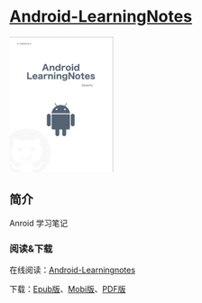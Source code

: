 [Android-LearningNotes](https://fushenghua.gitbooks.io/android-learningnotes/)
===
![cover_smal](/img/cover_small.jpg)


简介
--

Anroid 学习笔记
	
### 阅读&下载
	
在线阅读：[Android-Learningnotes](https://fushenghua.gitbooks.io/android-learningnotes/)

下载：[Epub版]()、[Mobi版]()、[PDF版]()

